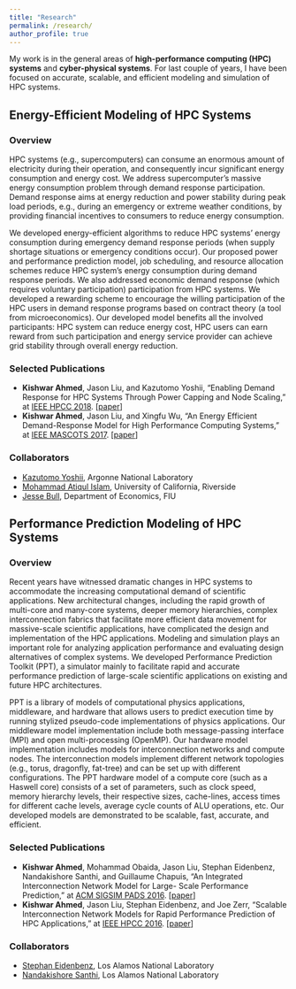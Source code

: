 ```yaml
---
title: "Research"
permalink: /research/
author_profile: true
---
```


My work is in the general areas of **high-performance computing (HPC) systems** and **cyber-physical systems**. For last couple of years, I have been focused on accurate, scalable, and efficient modeling and simulation of HPC systems.

## Energy-Efficient Modeling of HPC Systems

### Overview
HPC systems (e.g., supercomputers) can consume an enormous amount of electricity during their operation, and consequently incur significant energy consumption and energy cost.  We address supercomputer’s massive energy consumption problem through demand response participation. Demand response aims at energy reduction and power stability during peak load periods, e.g., during an emergency or extreme weather conditions, by providing financial incentives to consumers to reduce energy consumption. 

We developed energy-efficient algorithms to reduce HPC systems’ energy consumption during emergency demand response periods (when supply shortage situations or emergency conditions occur). Our proposed power and performance prediction model, job scheduling, and resource allocation schemes reduce HPC system’s energy consumption during demand response periods. We also addressed economic demand response (which requires voluntary participation) participation from HPC systems. We developed a rewarding scheme to encourage the willing participation of the HPC users in demand response programs based on contract theory (a tool from microeconomics). Our developed model benefits all the involved participants: HPC system can reduce energy cost, HPC users can earn reward from such participation and energy service provider can achieve grid stability through overall energy reduction.

### Selected Publications
* **Kishwar Ahmed**, Jason Liu, and Kazutomo Yoshii, “Enabling Demand Response for HPC Systems Through Power Capping and Node Scaling,” at [IEEE HPCC 2018](https://cse.stfx.ca/~hpcc2018/). [[paper](https://kishwarbd.github.io/files/paper-hpcc18.pdf)]
*  **Kishwar Ahmed**, Jason Liu, and Xingfu Wu, “An Energy Efficient Demand-Response Model for High Performance Computing Systems,” at [IEEE MASCOTS 2017](https://mascots2017.cs.ucalgary.ca/). [[paper](https://ieeexplore.ieee.org/document/8107444/)]

### Collaborators
* [Kazutomo Yoshii](https://www.mcs.anl.gov/~kazutomo/), Argonne National Laboratory
* [Mohammad Atiqul Islam](http://www.mohammadatiqulislam.com/), University of California, Riverside
* [Jesse Bull](https://economics.fiu.edu/people/full-time-faculty/jesse-bull/), Department of Economics, FIU

## Performance Prediction Modeling of HPC Systems

### Overview
Recent years have witnessed dramatic changes in HPC systems to accommodate the increasing computational demand of scientific applications. New architectural changes, including the rapid growth of multi-core and many-core systems, deeper memory hierarchies, complex interconnection fabrics that facilitate more efficient data movement for massive-scale scientific applications, have complicated the design and implementation of the HPC applications. Modeling and simulation plays an important role for analyzing application performance and evaluating design alternatives of complex systems. We developed Performance Prediction Toolkit (PPT), a simulator mainly to facilitate rapid and accurate performance prediction of large-scale scientific applications on existing and future HPC architectures.

PPT is a library of models of computational physics applications, middleware, and hardware that allows users to predict execution time by running stylized pseudo-code implementations of physics applications. Our middleware model implementation include both message-passing interface (MPI) and open multi-processing (OpenMP). Our hardware model implementation includes models for interconnection networks and compute nodes. The interconnection models implement different network topologies (e.g., torus, dragonfly, fat-tree) and can be set up with different configurations. The PPT hardware model of a compute core (such as a Haswell core) consists of a set of parameters, such as clock speed, memory hierarchy levels, their respective sizes, cache-lines, access times for different cache levels, average cycle counts of ALU operations, etc. Our developed models are demonstrated to be scalable, fast,  accurate, and efficient.

### Selected Publications
* **Kishwar Ahmed**, Mohammad Obaida, Jason Liu, Stephan Eidenbenz, Nandakishore Santhi, and Guillaume Chapuis, “An Integrated Interconnection Network Model for Large- Scale Performance Prediction,” at [ACM SIGSIM PADS 2016](https://www.acm-sigsim-pads.org/). [[paper](https://dl.acm.org/citation.cfm?id=2901396)]
* **Kishwar Ahmed**, Jason Liu, Stephan Eidenbenz, and Joe Zerr, “Scalable Interconnection Network Models for Rapid Performance Prediction of HPC Applications,” at [IEEE HPCC 2016](http://www.swinflow.org/confs/2016/hpcc/). [[paper](https://ieeexplore.ieee.org/document/7828492/)]

### Collaborators
* [Stephan Eidenbenz](https://www.lanl.gov/expertise/profiles/view/stephan-eidenbenz), Los Alamos National Laboratory
* [Nandakishore Santhi](https://cnls.lanl.gov/External/people/Nandakishore_Santhi.php), Los Alamos National Laboratory 



